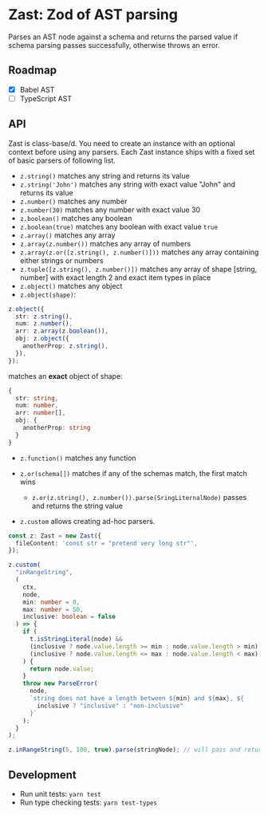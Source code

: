 # Zast: Zod of AST parsing

Parses an AST node against a schema and returns the parsed value if schema parsing passes successfully, otherwise throws an error.

## Roadmap

- [x] Babel AST
- [ ] TypeScript AST

## API

Zast is class-base/d. You need to create an instance with an optional context before using any parsers.
Each Zast instance ships with a fixed set of basic parsers of following list.

- `z.string()` matches any string and returns its value
- `z.string('John')` matches any string with exact value "John" and returns its value
- `z.number()` matches any number
- `z.number(30)` matches any number with exact value 30
- `z.boolean()` matches any boolean
- `z.boolean(true)` matches any boolean with exact value `true`
- `z.array()` matches any array
- `z.array(z.number())` matches any array of numbers
- `z.array(z.or([z.string(), z.number()]))` matches any array containing either strings or numbers
- `z.tuple([z.string(), z.number()])` matches any array of shape [string, number] with exact length 2 and exact item types in place
- `z.object()` matches any object
- `z.object(shape)`:

```ts
z.object({
  str: z.string(),
  num: z.number(),
  arr: z.array(z.boolean()),
  obj: z.object({
    anotherProp: z.string(),
  }),
});
```

matches an **exact** object of shape:

```ts
{
  str: string,
  num: number,
  arr: number[],
  obj: {
    anotherProp: string
  }
}
```

- `z.function()` matches any function

- `z.or(schema[])` matches if any of the schemas match, the first match wins

  - `z.or(z.string(), z.number()).parse(SringLiternalNode)` passes and returns the string value

- `z.custom` allows creating ad-hoc parsers.

```ts
const z: Zast = new Zast({
  fileContent: 'const str = "pretend very long str"',
});

z.custom(
  "inRangeString",
  (
    ctx,
    node,
    min: number = 0,
    max: number = 50,
    inclusive: boolean = false
  ) => {
    if (
      t.isStringLiteral(node) &&
      (inclusive ? node.value.length >= min : node.value.length > min) &&
      (inclusive ? node.value.length <= max : node.value.length < max)
    ) {
      return node.value;
    }
    throw new ParseError(
      node,
      `string does not have a length between ${min} and ${max}, ${
        inclusive ? "inclusive" : "non-inclusive"
      }`
    );
  }
);

z.inRangeString(5, 100, true).parse(stringNode); // will pass and return the string value
```

## Development

- Run unit tests: `yarn test`
- Run type checking tests: `yarn test-types`

